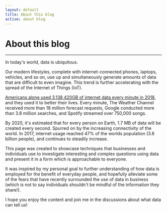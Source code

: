 ```yaml
---
layout: default
title: About this blog
active: about blog
---
```


<p><h1>About this blog</h1></p>

___

In today's world, data is ubiquitous.

Our modern lifestyles, complete with internet-connected phones, laptops, vehicles, and so on, use up and simultaneously generate amounts of data that are difficult to even imagine. This trend is further accelerating with the spread of the Internet of Things (IoT).

[Americans alone used 3,138,420GB of internet data every minute in 2018](https://www.domo.com/learn/data-never-sleeps-6), and they used it to better their lives. Every minute, The Weather Channel received more than 18 million forecast requests, Google conducted more than 3.8 million searches, and Spotify streamed over 750,000 songs.

By 2020, it's estimated that for every person on Earth, 1.7 MB of data will be created every second. Spurred on by the increasing connectivity of the world. In 2017, internet usage reached 47% of the worlds population (3.8 billion people), and continues to steadily increase.
	
This page was created to showcase techniques that businesses and individuals use to investigate interesting and complex questions using data and present it in a form which is approachable to everyone.

It was inspired by my personal goal to further understanding of how data is employed for the benefit of everyday people, and hopefully alleviate some of the fears that have recently surrounded the use of data in business (which is not to say individuals shouldn't be mindful of the information they share!).

I hope you enjoy the content and join me in the discussions about what data can tell us!